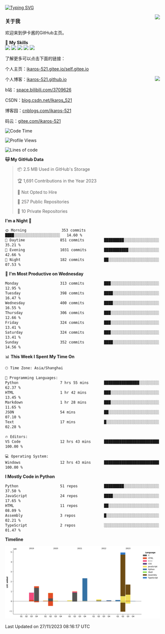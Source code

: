 [![Typing SVG](https://readme-typing-svg.herokuapp.com?size=25&duration=2500&color=8C43EA&vCenter=true&width=200&height=40&lines=Hi+Welcome+%F0%9F%91%8B%F0%9F%8F%BB;I'm+Love丶伊卡洛斯)](https://git.io/typing-svg)

<a href="#">
  <img align="right" src="https://github-readme-stats.vercel.app/api?username=Ikaros-521&count_private=true&show_icons=true&bg_color=15,f2f7fd,E0EAFC" />
</a>

### 关于我

欢迎来到伊卡酱的GitHub主页。

🌟 **My Skills**  
![](https://img.shields.io/badge/-C-A8B9CC?style=flat-square&logo=C&logoColor=fff)
![](https://img.shields.io/badge/-Python-3776AB?style=flat-square&logo=Python&logoColor=fff)
![](https://img.shields.io/badge/-JavaScript-F7DF1E?style=flat-square&logo=JavaScript&logoColor=fff)
![](https://img.shields.io/badge/-C++-00599C?style=flat-square&logo=Cpp&logoColor=fff)
![](https://img.shields.io/badge/-Linux-000000?style=flat-square&logo=Linux&logoColor=fff)

了解更多可以点击下面的链接：  

个人主页：[ikaros-521.gitee.io/self.gitee.io](https://ikaros-521.gitee.io/self.gitee.io/)  

<img align='right' src="https://github.com/Ikaros-521/Ikaros-521/assets/40910637/3a5e50bc-91dc-4aa5-b7a0-8b27ad1c2b33" height="432">

个人博客：[ikaros-521.github.io](https://ikaros-521.github.io/)  

b站：[space.bilibili.com/3709626](https://space.bilibili.com/3709626)  

CSDN：[blog.csdn.net/Ikaros_521](https://blog.csdn.net/Ikaros_521)  

博客园：[cnblogs.com/ikaros-521](https://www.cnblogs.com/ikaros-521)  

码云：[gitee.com/ikaros-521](https://gitee.com/ikaros-521)  


<!--START_SECTION:waka-->
![Code Time](http://img.shields.io/badge/Code%20Time-836%20hrs%2047%20mins-blue)

![Profile Views](http://img.shields.io/badge/Profile%20Views-59-blue)

![Lines of code](https://img.shields.io/badge/From%20Hello%20World%20I%27ve%20Written-13.8%20million%20lines%20of%20code-blue)

**🐱 My GitHub Data** 

> 📦 2.5 MB Used in GitHub's Storage 
 > 
> 🏆 1,691 Contributions in the Year 2023
 > 
> 🚫 Not Opted to Hire
 > 
> 📜 257 Public Repositories 
 > 
> 🔑 10 Private Repositories 
 > 
**I'm a Night 🦉** 

```text
🌞 Morning                353 commits         ████░░░░░░░░░░░░░░░░░░░░░   14.60 % 
🌆 Daytime                851 commits         █████████░░░░░░░░░░░░░░░░   35.21 % 
🌃 Evening                1031 commits        ███████████░░░░░░░░░░░░░░   42.66 % 
🌙 Night                  182 commits         ██░░░░░░░░░░░░░░░░░░░░░░░   07.53 % 
```
📅 **I'm Most Productive on Wednesday** 

```text
Monday                   313 commits         ███░░░░░░░░░░░░░░░░░░░░░░   12.95 % 
Tuesday                  398 commits         ████░░░░░░░░░░░░░░░░░░░░░   16.47 % 
Wednesday                400 commits         ████░░░░░░░░░░░░░░░░░░░░░   16.55 % 
Thursday                 306 commits         ███░░░░░░░░░░░░░░░░░░░░░░   12.66 % 
Friday                   324 commits         ███░░░░░░░░░░░░░░░░░░░░░░   13.41 % 
Saturday                 324 commits         ███░░░░░░░░░░░░░░░░░░░░░░   13.41 % 
Sunday                   352 commits         ████░░░░░░░░░░░░░░░░░░░░░   14.56 % 
```


📊 **This Week I Spent My Time On** 

```text
🕑︎ Time Zone: Asia/Shanghai

💬 Programming Languages: 
Python                   7 hrs 55 mins       ████████████████░░░░░░░░░   62.37 % 
HTML                     1 hr 42 mins        ███░░░░░░░░░░░░░░░░░░░░░░   13.45 % 
Markdown                 1 hr 28 mins        ███░░░░░░░░░░░░░░░░░░░░░░   11.65 % 
JSON                     54 mins             ██░░░░░░░░░░░░░░░░░░░░░░░   07.10 % 
Text                     17 mins             █░░░░░░░░░░░░░░░░░░░░░░░░   02.28 % 

🔥 Editors: 
VS Code                  12 hrs 43 mins      █████████████████████████   100.00 % 

💻 Operating System: 
Windows                  12 hrs 43 mins      █████████████████████████   100.00 % 
```

**I Mostly Code in Python** 

```text
Python                   51 repos            █████████░░░░░░░░░░░░░░░░   37.50 % 
JavaScript               24 repos            ████░░░░░░░░░░░░░░░░░░░░░   17.65 % 
HTML                     11 repos            ██░░░░░░░░░░░░░░░░░░░░░░░   08.09 % 
Assembly                 3 repos             █░░░░░░░░░░░░░░░░░░░░░░░░   02.21 % 
TypeScript               2 repos             ░░░░░░░░░░░░░░░░░░░░░░░░░   01.47 % 
```



**Timeline**

![Lines of Code chart](https://raw.githubusercontent.com/Ikaros-521/Ikaros-521/main/assets/bar_graph.png)


 Last Updated on 27/11/2023 08:16:17 UTC
<!--END_SECTION:waka-->


<!--
**Ikaros-521/Ikaros-521** is a ✨ _special_ ✨ repository because its `README.md` (this file) appears on your GitHub profile.

Here are some ideas to get you started:

- 🔭 I’m currently working on ...
- 🌱 I’m currently learning ...
- 👯 I’m looking to collaborate on ...
- 🤔 I’m looking for help with ...
- 💬 Ask me about ...
- 📫 How to reach me: ...
- 😄 Pronouns: ...
- ⚡ Fun fact: ...
-->
